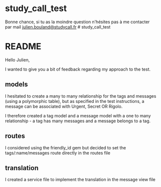 # study_call_test

Bonne chance, si tu as la moindre question n'hésites pas à me contacter par mail julien.bouland@studycall.fr # study_call_test


# README

 Hello Julien,

I wanted to give you a bit of feedback regarding my approach to the test.

## models

I hesitated to create a many to many relationship for the tags and messages (using a polymorphic table), but as specified in the test instructions, a message can be associated with Urgent, Secret OR Rigolo.

I therefore created a tag model and a message model with a one to many relationship - a tag has many messages and a message belongs to a tag.

## routes

I considered using the friendly_id gem but decided to set the tags/:name/messages route directly in the routes file

## translation

I created a service file to implement the translation in the message view file

